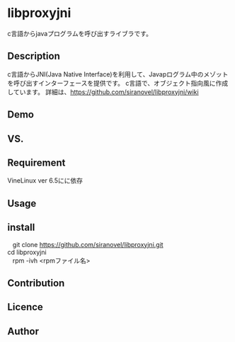 # libproxyjni #
c言語からjavaプログラムを呼び出すライブラです。

## Description ##
c言語からJNI(Java Native Interface)を利用して、Javapログラム中のメゾットを呼び出すインターフェースを提供です。
c言語で、オブジェクト指向風に作成しています。
詳細は、https://github.com/siranovel/libproxyjni/wiki

## Demo ##

## VS. ##

## Requirement ##

VineLinux ver 6.5にに依存

## Usage ##

## install ##

    git clone https://github.com/siranovel/libproxyjni.git  
    cd libproxyjni  
    rpm -ivh <rpmファイル名>

## Contribution ##

## Licence ##

## Author ##
